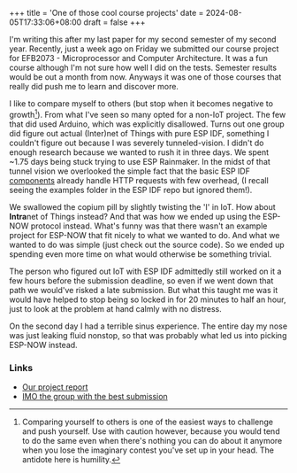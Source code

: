 +++
title = 'One of those cool course projects'
date = 2024-08-05T17:33:06+08:00
draft = false
+++

I'm writing this after my last paper for my second semester of my second year. Recently, just a week ago on Friday we submitted our course project for EFB2073 - Microprocessor and Computer Architecture. It was a fun course although I'm not sure how well I did on the tests. Semester results would be out a month from now. Anyways it was one of those courses that really did push me to learn and discover more.

I like to compare myself to others (but stop when it becomes negative to growth[^remark]). From what I've seen so many opted for a non-IoT project. The few that did used Arduino, which was explicitly disallowed. Turns out one group did figure out actual (Inter)net of Things with pure ESP IDF, something I couldn't figure out because I was severely tunneled-vision. I didn't do enough research because we wanted to rush it in three days. We spent ~1.75 days being stuck trying to use ESP Rainmaker. In the midst of that tunnel vision we overlooked the simple fact that the basic ESP IDF [components](https://github.com/espressif/esp-idf/blob/master/components/esp_http_client/test_apps/main/test_http_client.c "Title") already handle HTTP requests with few overhead, (I recall seeing the examples folder in the ESP IDF repo but ignored them!).

We swallowed the copium pill by slightly twisting the 'I' in IoT. How about **Intra**net of Things instead? And that was how we ended up using the ESP-NOW protocol instead. What's funny was that there wasn't an example project for ESP-NOW that fit nicely to what we wanted to do. And what we wanted to do was simple (just check out the source code). So we ended up spending even more time on what would otherwise be something trivial.

The person who figured out IoT with ESP IDF admittedly still worked on it a few hours before the submission deadline, so even if we went down that path we would've risked a late submission. But what this taught me was it would have helped to stop being so locked in for 20 minutes to half an hour, just to look at the problem at hand calmly with no distress.

On the second day I had a terrible sinus experience. The entire day my nose was just leaking fluid nonstop, so that was probably what led us into picking ESP-NOW instead.

[^remark]: Comparing yourself to others is one of the easiest ways to challenge and push yourself. Use with caution however, because you would tend to do the same even when there's nothing you can do about it anymore when you lose the imaginary contest you've set up in your head. The antidote here is humility.

### Links

- [Our project report](https://andergisomon.github.io/efb2073_report "Title")
- [IMO the group with the best submission](https://sites.google.com/view/scpro/home "Title")